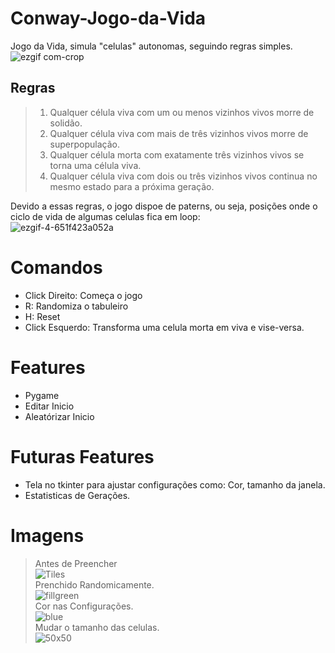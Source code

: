 # Conway-Jogo-da-Vida
Jogo da Vida, simula "celulas" autonomas, seguindo regras simples.<br>
![ezgif com-crop](https://user-images.githubusercontent.com/12675265/63234448-a4fd4000-c20b-11e9-9d05-894a89d7f773.gif)



## Regras
> 1. Qualquer célula viva com um ou menos vizinhos vivos morre de solidão.<br>
> 2. Qualquer célula viva com mais de três vizinhos vivos morre de superpopulação.<br>
> 3. Qualquer célula morta com exatamente três vizinhos vivos se torna uma célula viva.<br>
> 4. Qualquer célula viva com dois ou três vizinhos vivos continua no mesmo estado para a próxima geração.<br>

  Devido a essas regras, o jogo dispoe de paterns, ou seja, posições onde o ciclo de vida de algumas celulas fica em loop:<br>
  ![ezgif-4-651f423a052a](https://user-images.githubusercontent.com/12675265/63234339-3ae49b00-c20b-11e9-8244-fbe856456381.gif)


# Comandos
* Click Direito: Começa o jogo<br>
* R: Randomiza o tabuleiro<br>
* H: Reset<br>
* Click Esquerdo: Transforma uma celula morta em viva e vise-versa.<br>

# Features
* Pygame<br>
* Editar Inicio<br>
* Aleatórizar Inicio<br>

# Futuras Features
* Tela no tkinter para ajustar configurações como: Cor, tamanho da janela.
* Estatisticas de Gerações.

# Imagens
> Antes de Preencher<br>
![Tiles](https://user-images.githubusercontent.com/12675265/63233782-7b8ee500-c208-11e9-9575-a2d663187cc4.png)<br>
> Prenchido Randomicamente.<br>
![fillgreen](https://user-images.githubusercontent.com/12675265/63233784-7df13f00-c208-11e9-9fae-b0947dbbe099.png)<br>
> Cor nas Configurações.<br>
![blue](https://user-images.githubusercontent.com/12675265/63234503-d70ea200-c20b-11e9-92cd-ad7e51068cf0.png)<br>
> Mudar o tamanho das celulas.<br>
![50x50](https://user-images.githubusercontent.com/12675265/63234505-d970fc00-c20b-11e9-987a-459faca33890.png)<br>

